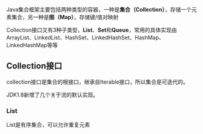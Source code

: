 Java集合框架主要包括两种类型的容器，一种是**集合（Collection）**，存储一个元素集合，另一种是**图（Map）**，存储键/值对映射

Collection接口又有3种子类型，**List**、**Set**和**Queue**，常用的具体实现由ArrayList、LinkedList、HashSet、LinkedHashSet、HashMap、LinkedHashMap等等

## Collection接口
collection接口是集合的根接口，继承自Iterable接口，所以集合是可迭代的。

JDK1.8新增了几个关于流的默认实现。

### List
List是有序集合，可以允许重复元素

